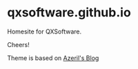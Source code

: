 # qxsoftware.github.io

Homesite for QXSoftware.

Cheers!

Theme is based on [Azeril's Blog](https://github.com/Azeril/azeril.github.io)
